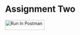 # Assignment Two

[<img src="https://run.pstmn.io/button.svg" alt="Run In Postman" style="width: 128px; height: 32px;">](https://app.getpostman.com/run-collection/41313426-01020123-a772-401e-a3f6-6695f8628cd8?action=collection%2Ffork&source=rip_markdown&collection-url=entityId%3D41313426-01020123-a772-401e-a3f6-6695f8628cd8%26entityType%3Dcollection%26workspaceId%3D117894c0-5ee8-4657-84a7-a74aa363e899#?env%5Babdellatif-hw2%5D=W3sia2V5IjoiSldUIiwidmFsdWUiOiIiLCJlbmFibGVkIjp0cnVlLCJ0eXBlIjoiYW55Iiwic2Vzc2lvblZhbHVlIjoiSldULi4uIiwiY29tcGxldGVTZXNzaW9uVmFsdWUiOiJKV1QgZXlKaGJHY2lPaUpJVXpJMU5pSXNJblI1Y0NJNklrcFhWQ0o5LmV5SnBaQ0k2SWpVM01ESm1aRFpoTm1aaVkyVTNOamxpWWpGak0yRXpORGt6WWpsbFl6bGxZMkkwWmpJM1pXSWlMQ0oxYzJWeWJtRnRaU0k2SW1KaGRHMWhiaUlzSW1saGRDSTZNVGMwTURRek56UXhNSDAuNHNPQzVORXJ1dzBxVFFaVzl1NWlCZTNvdm5vczFtLVZqZ2hrMjljVk5RdyIsInNlc3Npb25JbmRleCI6MH1d)
